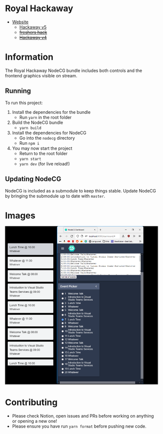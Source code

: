 # Royal Hackaway

- [Website](https://royalhackaway.com)
  - [Hackaway v5](https://royalhackaway.com/events/hackawayv5/)
  - [~~freshers hack~~](https://royalhackaway.com/events/freshers2021/)
  - [~~Hackaway v4~~](https://royalhackaway.com/events/hackawayv4/)

# Information

The Royal Hackaway NodeCG bundle includes both controls and the frontend graphics visible on stream.

## Running

To run this project:

1. Install the dependencies for the bundle
   - Run `yarn` in the root folder
2. Build the NodeCG bundle
   - `yarn build`
3. Install the dependencies for NodeCG
   - Go into the `nodecg` directory
   - Run `npm i`
4. You may now start the project
   - Return to the root folder
   - `yarn start`
   - `yarn dev` (for live reload!)

## Updating NodeCG

NodeCG is included as a submodule to keep things stable.
Update NodeCG by bringing the submodule up to date with `master`.

# Images

![Event Selection Demo](.github/event_demo.gif)

# Contributing

- Please check Notion, open issues and PRs before working on anything or opening a new one!
- Please ensure you have run `yarn format` before pushing new code.
